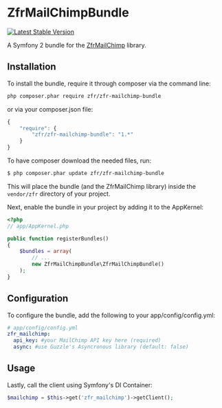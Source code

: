 ZfrMailChimpBundle
==================

[![Latest Stable Version](https://poser.pugx.org/zfr/zfr-mailchimp-bundle/v/stable.png)](https://packagist.org/packages/zfr/zfr-mailchimp-bundle)

A Symfony 2 bundle for the [ZfrMailChimp](https://github.com/zf-fr/zfr-mailchimp) library.

## Installation

To install the bundle, require it through composer via the command line:

```sh
php composer.phar require zfr/zfr-mailchimp-bundle
```

or via your composer.json file:

```js
{
    "require": {
        "zfr/zfr-mailchimp-bundle": "1.*"
    }
}
```

To have composer download the needed files, run:

``` bash
$ php composer.phar update zfr/zfr-mailchimp-bundle
```

This will place the bundle (and the ZfrMailChimp library) inside the `vendor/zfr` directory of your project.

Next, enable the bundle in your project by adding it to the AppKernel:

``` php
<?php
// app/AppKernel.php

public function registerBundles()
{
    $bundles = array(
        // ...
        new ZfrMailChimpBundle\ZfrMailChimpBundle()
    );
}
```

## Configuration

To configure the bundle, add the following to your app/config/config.yml:

``` yml
# app/config/config.yml
zfr_mailchimp:
  api_key: #your MailChimp API key here (required)
  async: #use Guzzle's Asyncronous library (default: false)
```

## Usage

Lastly, call the client using Symfony's DI Container:

```php
$mailchimp = $this->get('zfr_mailchimp')->getClient();
```
